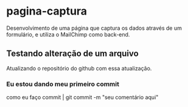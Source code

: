 # pagina-captura
Desenvolvimento de uma página que captura os dados através de um formulário, e utiliza o MailChimp como back-end.

## Testando alteração de um arquivo
Atualizando o repositório do github com essa atualização.

### Eu estou dando meu primeiro commit
como eu faço commit | git commit -m "seu comentário aqui"